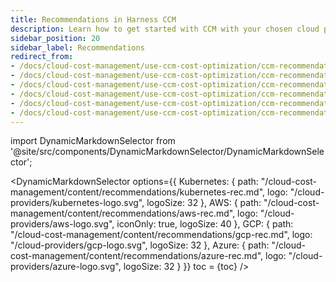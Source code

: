 ```yaml
---
title: Recommendations in Harness CCM
description: Learn how to get started with CCM with your chosen cloud provider.
sidebar_position: 20
sidebar_label: Recommendations 
redirect_from: 
- /docs/cloud-cost-management/use-ccm-cost-optimization/ccm-recommendations/azure-vm
- /docs/cloud-cost-management/use-ccm-cost-optimization/ccm-recommendations/ec2-recommendations
- /docs/cloud-cost-management/use-ccm-cost-optimization/ccm-recommendations/ecs-recommendations
- /docs/cloud-cost-management/use-ccm-cost-optimization/ccm-recommendations/governance
- /docs/cloud-cost-management/use-ccm-cost-optimization/ccm-recommendations/node-pool-recommendations
- /docs/cloud-cost-management/use-ccm-cost-optimization/ccm-recommendations/workload-recommendations
---
```


import DynamicMarkdownSelector from '@site/src/components/DynamicMarkdownSelector/DynamicMarkdownSelector';

<DynamicMarkdownSelector
  options={{
    Kubernetes: {
      path: "/cloud-cost-management/content/recommendations/kubernetes-rec.md",
      logo: "/cloud-providers/kubernetes-logo.svg",
      logoSize: 32
    },
    AWS: {
      path: "/cloud-cost-management/content/recommendations/aws-rec.md",
      logo: "/cloud-providers/aws-logo.svg",
      iconOnly: true,
      logoSize: 40
    },
    GCP: {
      path: "/cloud-cost-management/content/recommendations/gcp-rec.md",
      logo: "/cloud-providers/gcp-logo.svg",
      logoSize: 32
    },
    Azure: {
      path: "/cloud-cost-management/content/recommendations/azure-rec.md",
      logo: "/cloud-providers/azure-logo.svg",
      logoSize: 32
    }
  }}
  toc = {toc}
/>